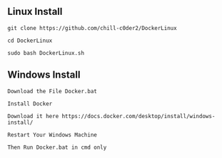 ## Linux Install


`git clone https://github.com/chill-c0der2/DockerLinux`


`cd DockerLinux`


`sudo bash DockerLinux.sh`



## Windows Install


`Download the File Docker.bat`


`Install Docker`


`Download it here https://docs.docker.com/desktop/install/windows-install/`


`Restart Your Windows Machine`


`Then Run Docker.bat in cmd only`
